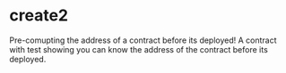 # create2
Pre-comupting the address of a contract before its deployed!
A contract with test showing you can know the address of the contract before its deployed.
